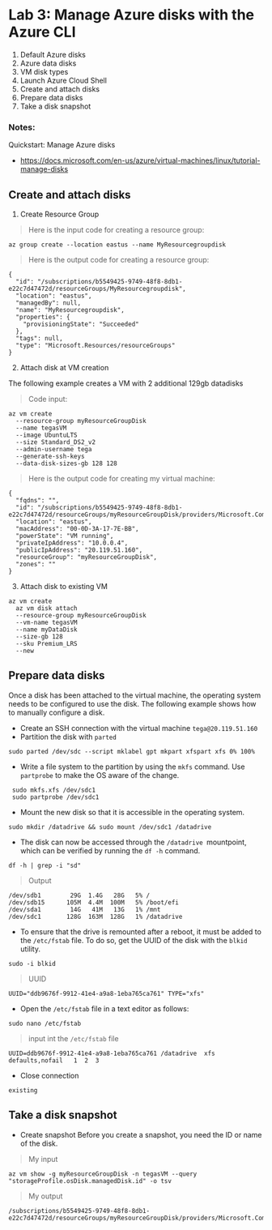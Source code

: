 # Lab 3: Manage Azure disks with the Azure CLI

1. Default Azure disks
2. Azure data disks
3. VM disk types
4. Launch Azure Cloud Shell
5. Create and attach disks
6. Prepare data disks
7. Take a disk snapshot

### Notes:

Quickstart: Manage Azure disks
* https://docs.microsoft.com/en-us/azure/virtual-machines/linux/tutorial-manage-disks

 ## Create and attach disks

1. Create Resource Group
> Here is the input code for creating a resource group:

```
az group create --location eastus --name MyResourcegroupdisk
```
> Here is the output code for creating a resource group:

```
{
  "id": "/subscriptions/b5549425-9749-48f8-8db1-e22c7d47472d/resourceGroups/MyResourcegroupdisk",
  "location": "eastus",
  "managedBy": null,
  "name": "MyResourcegroupdisk",
  "properties": {
    "provisioningState": "Succeeded"
  },
  "tags": null,
  "type": "Microsoft.Resources/resourceGroups"
}
```
2. Attach disk at VM creation

The following example creates a VM with 2 additional 129gb datadisks
> Code input:

```
az vm create
  --resource-group myResourceGroupDisk
  --name tegasVM
  --image UbuntuLTS
  --size Standard_DS2_v2
  --admin-username tega
  --generate-ssh-keys
  --data-disk-sizes-gb 128 128
```

> Here is the output code for creating my virtual machine:

```
{
  "fqdns": "",
  "id": "/subscriptions/b5549425-9749-48f8-8db1-e22c7d47472d/resourceGroups/myResourceGroupDisk/providers/Microsoft.Compute/virtualMachines/tegasVM",
  "location": "eastus",
  "macAddress": "00-0D-3A-17-7E-BB",
  "powerState": "VM running",
  "privateIpAddress": "10.0.0.4",
  "publicIpAddress": "20.119.51.160",
  "resourceGroup": "myResourceGroupDisk",
  "zones": ""
}
```
3. Attach disk to existing VM
```
az vm create
  az vm disk attach
  --resource-group myResourceGroupDisk
  --vm-name tegasVM
  --name myDataDisk
  --size-gb 128
  --sku Premium_LRS
  --new
```
 ## Prepare data disks
 Once a disk has been attached to the virtual machine, the operating system needs to be configured to use the disk. The following example shows how to manually configure a disk.


 * Create an SSH connection with the virtual machine
 `tega@20.119.51.160`
 * Partition the disk with `parted`
 ```
 sudo parted /dev/sdc --script mklabel gpt mkpart xfspart xfs 0% 100%
 ```
 * Write a file system to the partition by using the `mkfs` command. Use `partprobe` to make the OS aware of the change.
```
 sudo mkfs.xfs /dev/sdc1
 sudo partprobe /dev/sdc1
 ```

* Mount the new disk so that it is accessible in the operating system.
```
sudo mkdir /datadrive && sudo mount /dev/sdc1 /datadrive
```
* The disk can now be accessed through the `/datadrive `mountpoint, which can be verified by running the `df -h` command.
```
df -h | grep -i "sd"
```
> Output
```
/dev/sdb1        29G  1.4G   28G   5% /
/dev/sdb15      105M  4.4M  100M   5% /boot/efi
/dev/sda1        14G   41M   13G   1% /mnt
/dev/sdc1       128G  163M  128G   1% /datadrive
```
* To ensure that the drive is remounted after a reboot, it must be added to the `/etc/fstab` file. To do so, get the UUID of the disk with the `blkid` utility.
```
sudo -i blkid
```
> UUID
```
UUID="ddb9676f-9912-41e4-a9a8-1eba765ca761" TYPE="xfs"
```
* Open the `/etc/fstab` file in a text editor as follows:
```
sudo nano /etc/fstab
```
> input int the `/etc/fstab` file
```
UUID=ddb9676f-9912-41e4-a9a8-1eba765ca761 /datadrive  xfs defaults,nofail   1  2  3
```
* Close connection
```
existing
```

## Take a disk snapshot

* Create snapshot
Before you create a snapshot, you need the ID or name of the disk.
> My input
```
az vm show -g myResourceGroupDisk -n tegasVM --query "storageProfile.osDisk.managedDisk.id" -o tsv
```
> My output
```
/subscriptions/b5549425-9749-48f8-8db1-e22c7d47472d/resourceGroups/myResourceGroupDisk/providers/Microsoft.Compute/disks/tegasVM_OsDisk_1_f82eaa49f29d4b549d77c3539fb8a38d
```
